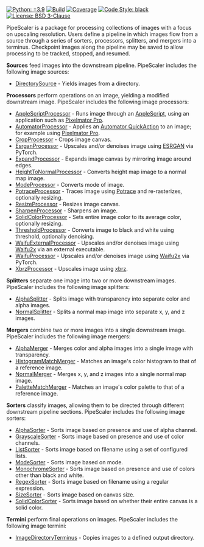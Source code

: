 [![Python: =3.9](https://img.shields.io/badge/python-3.9-green.svg)](https://docs.python.org/3/whatsnew/3.9.html)
[![Build](https://github.com/KarlTDebiec/PipeScaler/actions/workflows/build.yml/badge.svg)](https://github.com/KarlTDebiec/PipeScaler/actions/workflows/build.yml)
[![Coverage](https://img.shields.io/badge/coverage-83-green)](https://github.com/KarlTDebiec/PipeScaler)
[![Code Style: black](https://img.shields.io/badge/code%20style-black-000000.svg)](https://github.com/psf/black)
[![License: BSD 3-Clause](https://img.shields.io/badge/license-BSD%203--Clause-blue.svg)](https://opensource.org/licenses/BSD-3-Clause)

PipeScaler is a package for processing collections of images with a focus on upscaling
resolution. Users define a pipeline in which images flow from a source through a series
of sorters, processors, splitters, and mergers into a terminus. Checkpoint images
along the pipeline may be saved to allow processing to be tracked, stopped, and
resumed.

**Sources** feed images into the downstream pipeline. PipeScaler includes the following
image sources:
* [DirectorySource](https://github.com/KarlTDebiec/PipeScaler/tree/master/pipescaler/pipelines/sources/directory_source.py) - Yields images from a directory.

**Processors** perform operations on an image, yielding a modified downstream image.
PipeScaler includes the following image processors:
* [AppleScriptProcessor](https://github.com/KarlTDebiec/PipeScaler/tree/master/pipescaler/image/processors/apple_script_processor.py) - Runs image through an [AppleScript](https://developer.apple.com/library/archive/documentation/AppleScript/Conceptual/AppleScriptLangGuide/introduction/ASLR_intro.html), using an application such as [Pixelmator Pro](https://www.pixelmator.com/support/guide/pixelmator-pro/1270/).
* [AutomatorProcessor](https://github.com/KarlTDebiec/PipeScaler/tree/master/pipescaler/image/processors/automator_processor.py) - Applies an [Automator QuickAction](https://support.apple.com/guide/automator/welcome/mac) to an image; for example using [Pixelmator Pro](https://www.pixelmator.com/support/guide/pixelmator-pro/1270/).
* [CropProcessor](https://github.com/KarlTDebiec/PipeScaler/tree/master/pipescaler/image/processors/crop_processor.py) - Crops image canvas.
* [EsrganProcessor](https://github.com/KarlTDebiec/PipeScaler/tree/master/pipescaler/image/processors/esrgan_processor.py) - Upscales and/or denoises image using [ESRGAN](https://github.com/xinntao/ESRGAN) via PyTorch.
* [ExpandProcessor](https://github.com/KarlTDebiec/PipeScaler/tree/master/pipescaler/image/processors/expand_processor.py) - Expands image canvas by mirroring image around edges.
* [HeightToNormalProcessor](https://github.com/KarlTDebiec/PipeScaler/tree/master/pipescaler/image/processors/height_to_normal_processor.py) - Converts height map image to a normal map image.
* [ModeProcessor](https://github.com/KarlTDebiec/PipeScaler/tree/master/pipescaler/image/processors/mode_processor.py) - Converts mode of image.
* [PotraceProcessor](https://github.com/KarlTDebiec/PipeScaler/tree/master/pipescaler/image/processors/potrace_processor.py) - Traces image using [Potrace](http://potrace.sourceforge.net/) and re-rasterizes, optionally resizing.
* [ResizeProcessor](https://github.com/KarlTDebiec/PipeScaler/tree/master/pipescaler/image/processors/resize_processor.py) - Resizes image canvas.
* [SharpenProcessor](https://github.com/KarlTDebiec/PipeScaler/tree/master/pipescaler/image/processors/sharpen_processor.py) - Sharpens an image.
* [SolidColorProcessor](https://github.com/KarlTDebiec/PipeScaler/tree/master/pipescaler/image/processors/solid_color_processor.py) - Sets entire image color to its average color, optionally resizing.
* [ThresholdProcessor](https://github.com/KarlTDebiec/PipeScaler/tree/master/pipescaler/image/processors/threshold_processor.py) - Converts image to black and white using threshold, optionally denoising.
* [WaifuExternalProcessor](https://github.com/KarlTDebiec/PipeScaler/tree/master/pipescaler/image/processors/waifu_external_processor.py) - Upscales and/or denoises image using [Waifu2x](https://github.com/nagadomi/waifu2x) via an external executable.
* [WaifuProcessor](https://github.com/KarlTDebiec/PipeScaler/tree/master/pipescaler/image/processors/waifu_processor.py) - Upscales and/or denoises image using [Waifu2x](https://github.com/nagadomi/waifu2x) via PyTorch.
* [XbrzProcessor](https://github.com/KarlTDebiec/PipeScaler/tree/master/pipescaler/image/processors/xbrz_processor.py) - Upscales image using [xbrz](https://github.com/ioistired/xbrz.py).

**Splitters** separate one image into two or more downstream images. PipeScaler includes
the following image splitters:
* [AlphaSplitter](https://github.com/KarlTDebiec/PipeScaler/tree/master/pipescaler/image/splitters/alpha_splitter.py) - Splits image with transparency into separate color and alpha images.
* [NormalSplitter](https://github.com/KarlTDebiec/PipeScaler/tree/master/pipescaler/image/splitters/normal_splitter.py) - Splits a normal map image into separate x, y, and z images.

**Mergers** combine two or more images into a single downstream image. PipeScaler
includes the following image mergers:
* [AlphaMerger](https://github.com/KarlTDebiec/PipeScaler/tree/master/pipescaler/image/mergers/alpha_merger.py) - Merges color and alpha images into a single image with transparency.
* [HistogramMatchMerger](https://github.com/KarlTDebiec/PipeScaler/tree/master/pipescaler/image/mergers/histogram_match_merger.py) - Matches an image's color histogram to that of a reference image.
* [NormalMerger](https://github.com/KarlTDebiec/PipeScaler/tree/master/pipescaler/image/mergers/normal_merger.py) - Merges x, y, and z images into a single normal map image.
* [PaletteMatchMerger](https://github.com/KarlTDebiec/PipeScaler/tree/master/pipescaler/image/mergers/palette_match_merger.py) - Matches an image's color palette to that of a reference image.

**Sorters** classify images, allowing them to be directed  through different downstream
pipeline sections. PipeScaler includes the following image sorters:
* [AlphaSorter](https://github.com/KarlTDebiec/PipeScaler/tree/master/pipescaler/pipelines/sorters/alpha_sorter.py) - Sorts image based on presence and use of alpha channel.
* [GrayscaleSorter](https://github.com/KarlTDebiec/PipeScaler/tree/master/pipescaler/pipelines/sorters/grayscale_sorter.py) - Sorts image based on presence and use of color channels.
* [ListSorter](https://github.com/KarlTDebiec/PipeScaler/tree/master/pipescaler/pipelines/sorters/list_sorter.py) - Sorts image based on filename using a set of configured lists.
* [ModeSorter](https://github.com/KarlTDebiec/PipeScaler/tree/master/pipescaler/pipelines/sorters/mode_sorter.py) - Sorts image based on mode.
* [MonochromeSorter](https://github.com/KarlTDebiec/PipeScaler/tree/master/pipescaler/pipelines/sorters/monochrome_sorter.py) - Sorts image based on presence and use of colors other than black and white.
* [RegexSorter](https://github.com/KarlTDebiec/PipeScaler/tree/master/pipescaler/pipelines/sorters/regex_sorter.py) - Sorts image based on filename using a regular expression.
* [SizeSorter](https://github.com/KarlTDebiec/PipeScaler/tree/master/pipescaler/pipelines/sorters/size_sorter.py) - Sorts image based on canvas size.
* [SolidColorSorter](https://github.com/KarlTDebiec/PipeScaler/tree/master/pipescaler/pipelines/sorters/solid_color_sorter.py) - Sorts image based on whether their entire canvas is a solid color.

**Termini** perform final operations on images. PipeScaler includes the following image
termini:
* [ImageDirectoryTerminus](https://github.com/KarlTDebiec/PipeScaler/tree/master/pipescaler/pipelines/termini/copy_file_terminus.py) - Copies images to a defined output directory.

